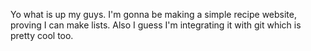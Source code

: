 Yo what is up my guys. I'm gonna be making a simple recipe website,
proving I can make lists. Also I guess I'm integrating it with git
which is pretty cool too.
